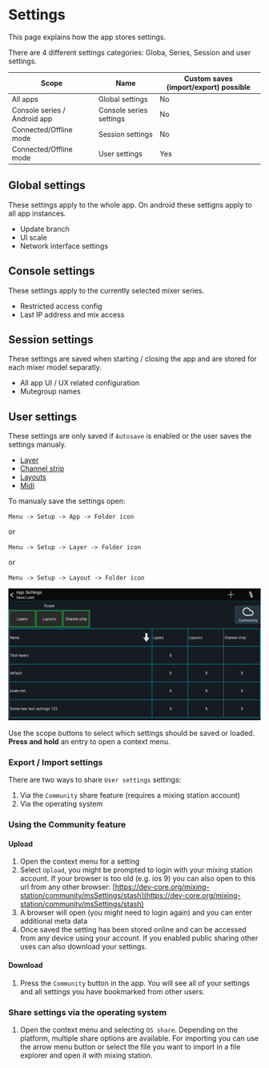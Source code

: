 # Settings
This page explains how the app stores settings.

There are 4 different settings categories: Globa, Series, Session and user settings.

| Scope | Name | Custom saves (import/export) possible |
| ---- | --- | --- |
| All apps | Global settings | No |
| Console series / Android app | Console series settings | No |
| Connected/Offline mode | Session settings | No |
| Connected/Offline mode | User settings | Yes |

## Global settings
These settings apply to the whole app. On android these settigns apply to all app instances.

- Update branch
- UI scale
- Network interface settings

## Console settings
These settings apply to the currently selected mixer series.

- Restricted access config
- Last IP address and mix access


## Session settings
These settings are saved when starting / closing the app and are stored for each mixer model separatly.

- All app UI / UX related configuration
- Mutegroup names

## User settings
These settings are only saved if `Autosave` is enabled or the user saves the settings manualy.

- [Layer](../layers.md)
- [Channel strip](channel-strip.md)
- [Layouts](../custom-layouts.md)
- [Midi](../usb-midi.md)

To manualy save the settings open:
```
Menu -> Setup -> App -> Folder icon
```
or
```
Menu -> Setup -> Layer -> Folder icon
```
or
```
Menu -> Setup -> Layout -> Folder icon
```

![Settings-Manager](../img/settings-manager.png)

Use the scope buttons to select which settings should be saved or loaded.
**Press and hold** an entry to open a context menu.

### Export / Import settings
There are two ways to share `User settings` settings:

1. Via the `Community` share feature (requires a mixing station account)
2. Via the operating system


### Using the Community feature
#### Upload
1. Open the context menu for a setting
2. Select `Upload`, you might be prompted to login with your mixing station account.
 If your browser is too old (e.g. ios 9) you can also open to this url from any other browser: 
 [https://dev-core.org/mixing-station/community/msSettings/stash](https://dev-core.org/mixing-station/community/msSettings/stash)
3. A browser will open (you might need to login again) and you can enter additional meta data
4. Once saved the setting has been stored online and can be accessed from any device using your account. If you enabled public sharing other uses can also download your settings.

#### Download
1. Press the `Community` button in the app. You will see all of your settings and all settings you have bookmarked from other users.



### Share settings via the operating system
1) Open the context menu and selecting `OS share`.
Depending on the platform, multiple share options are available.
For importing you can use the arrow menu button or select the file you want to import in a file explorer and open it with mixing station.
